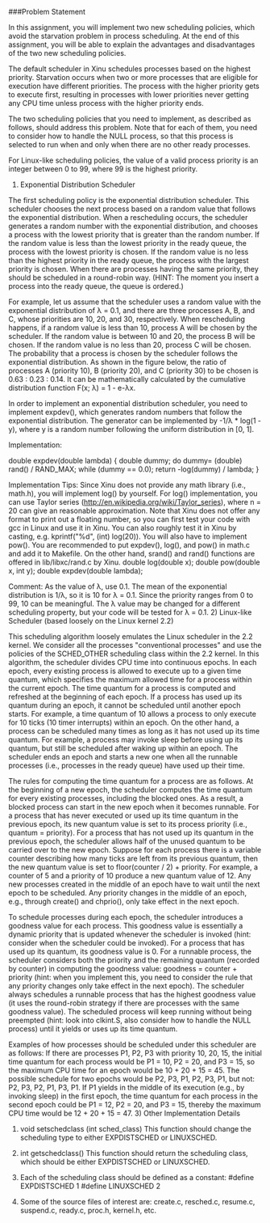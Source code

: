 ###Problem Statement

In this assignment, you will implement two new scheduling policies, which avoid the starvation problem in process scheduling. At the end of this assignment, you will be able to explain the advantages and disadvantages of the two new scheduling policies.

The default scheduler in Xinu schedules processes based on the highest priority. Starvation occurs when two or more processes that are eligible for execution have different priorities. The process with the higher priority gets to execute first, resulting in processes with lower priorities never getting any CPU time unless process with the higher priority ends.

The two scheduling policies that you need to implement, as described as follows, should address this problem. Note that for each of them, you need to consider how to handle the NULL process, so that this process is selected to run when and only when there are no other ready processes.

For Linux-like scheduling policies, the value of a valid process priority is an integer between 0 to 99, where 99 is the highest priority.
1) Exponential Distribution Scheduler

The first scheduling policy is the exponential distribution scheduler. This scheduler chooses the next process based on a random value that follows the exponential distribution. When a rescheduling occurs, the scheduler generates a random number with the exponential distribution, and chooses a process with the lowest priority that is greater than the random number. If the random value is less than the lowest priority in the ready queue, the process with the lowest priority is chosen. If the random value is no less than the highest priority in the ready queue, the process with the largest priority is chosen. When there are processes having the same priority, they should be scheduled in a round-robin way. (HINT: The moment you insert a process into the ready queue, the queue is ordered.)

For example, let us assume that the scheduler uses a random value with the exponential distribution of λ = 0.1, and there are three processes A, B, and C, whose priorities are 10, 20, and 30, respectively. When rescheduling happens, if a random value is less than 10, process A will be chosen by the scheduler. If the random value is between 10 and 20, the process B will be chosen. If the random value is no less than 20, process C will be chosen. The probability that a process is chosen by the scheduler follows the exponential distribution. As shown in the figure below, the ratio of processes A (priority 10), B (priority 20), and C (priority 30) to be chosen is 0.63 : 0.23 : 0.14. It can be mathematically calculated by the cumulative distribution function F(x; λ) = 1 - e-λx.

In order to implement an exponential distribution scheduler, you need to implement expdev(), which generates random numbers that follow the exponential distribution. The generator can be implemented by -1/λ * log(1 - y), where y is a random number following the uniform distribution in [0, 1].

Implementation:

double expdev(double lambda) {
    double dummy;
    do
        dummy= (double) rand() / RAND_MAX;
    while (dummy == 0.0);
    return -log(dummy) / lambda;
}
	

Implementation Tips: Since Xinu does not provide any math library (i.e., math.h), you will implement log() by yourself. For log() implementation, you can use Taylor series (http://en.wikipedia.org/wiki/Taylor_series), where n = 20 can give an reasonable approximation. Note that Xinu does not offer any format to print out a floating number, so you can first test your code with gcc in Linux and use it in Xinu. You can also roughly test it in Xinu by casting, e.g. kprintf("%d", (int) log(20)). You will also have to implement pow(). You are recommended to put expdev(), log(), and pow() in math.c and add it to Makefile. On the other hand, srand() and rand() functions are offered in lib/libxc/rand.c by Xinu.
double log(double x);
double pow(double x, int y);
double expdev(double lambda);

Comment: As the value of λ, use 0.1. The mean of the exponential distribution is 1/λ, so it is 10 for λ = 0.1. Since the priority ranges from 0 to 99, 10 can be meaningful. The λ value may be changed for a different scheduling property, but your code will be tested for λ = 0.1.
2) Linux-like Scheduler (based loosely on the Linux kernel 2.2)

This scheduling algorithm loosely emulates the Linux scheduler in the 2.2 kernel. We consider all the processes "conventional processes" and use the policies of the SCHED_OTHER scheduling class within the 2.2 kernel. In this algorithm, the scheduler divides CPU time into continuous epochs. In each epoch, every existing process is allowed to execute up to a given time quantum, which specifies the maximum allowed time for a process within the current epoch. The time quantum for a process is computed and refreshed at the beginning of each epoch. If a process has used up its quantum during an epoch, it cannot be scheduled until another epoch starts. For example, a time quantum of 10 allows a process to only execute for 10 ticks (10 timer interrupts) within an epoch. On the other hand, a process can be scheduled many times as long as it has not used up its time quantum. For example, a process may invoke sleep before using up its quantum, but still be scheduled after waking up within an epoch. The scheduler ends an epoch and starts a new one when all the runnable processes (i.e., processes in the ready queue) have used up their time.

The rules for computing the time quantum for a process are as follows. At the beginning of a new epoch, the scheduler computes the time quantum for every existing processes, including the blocked ones. As a result, a blocked process can start in the new epoch when it becomes runnable. For a process that has never executed or used up its time quantum in the previous epoch, its new quantum value is set to its process priority (i.e., quantum = priority). For a process that has not used up its quantum in the previous epoch, the scheduler allows half of the unused quantum to be carried over to the new epoch. Suppose for each process there is a variable counter describing how many ticks are left from its previous quantum, then the new quantum value is set to floor(counter / 2) + priority. For example, a counter of 5 and a priority of 10 produce a new quantum value of 12. Any new processes created in the middle of an epoch have to wait until the next epoch to be scheduled. Any priority changes in the middle of an epoch, e.g., through create() and chprio(), only take effect in the next epoch.

To schedule processes during each epoch, the scheduler introduces a goodness value for each process. This goodness value is essentially a dynamic priority that is updated whenever the scheduler is invoked (hint: consider when the scheduler could be invoked). For a process that has used up its quantum, its goodness value is 0. For a runnable process, the scheduler considers both the priority and the remaining quantum (recorded by counter) in computing the goodness value: goodness = counter + priority (hint: when you implement this, you need to consider the rule that any priority changes only take effect in the next epoch). The scheduler always schedules a runnable process that has the highest goodness value (it uses the round-robin strategy if there are processes with the same goodness value). The scheduled process will keep running without being preempted (hint: look into clkint.S, also consider how to handle the NULL process) until it yields or uses up its time quantum.

Examples of how processes should be scheduled under this scheduler are as follows:
If there are processes P1, P2, P3 with priority 10, 20, 15, the initial time quantum for each process would be P1 = 10, P2 = 20, and P3 = 15, so the maximum CPU time for an epoch would be 10 + 20 + 15 = 45. The possible schedule for two epochs would be P2, P3, P1, P2, P3, P1, but not: P2, P3, P2, P1, P3, P1.
If P1 yields in the middle of its execution (e.g., by invoking sleep) in the first epoch, the time quantum for each process in the second epoch could be P1 = 12, P2 = 20, and P3 = 15, thereby the maximum CPU time would be 12 + 20 + 15 = 47.
3) Other Implementation Details
1. void setschedclass (int sched_class)
      This function should change the scheduling type to either EXPDISTSCHED or LINUXSCHED.

2. int getschedclass()
      This function should return the scheduling class, which should be either EXPDISTSCHED or LINUXSCHED.

3. Each of the scheduling class should be defined as a constant:
      #define EXPDISTSCHED 1
      #define LINUXSCHED 2

4. Some of the source files of interest are: create.c, resched.c, resume.c, suspend.c, ready.c, proc.h, kernel.h, etc.
